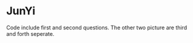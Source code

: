 # JunYi
Code include first and second questions. The other two picture are third and forth seperate.